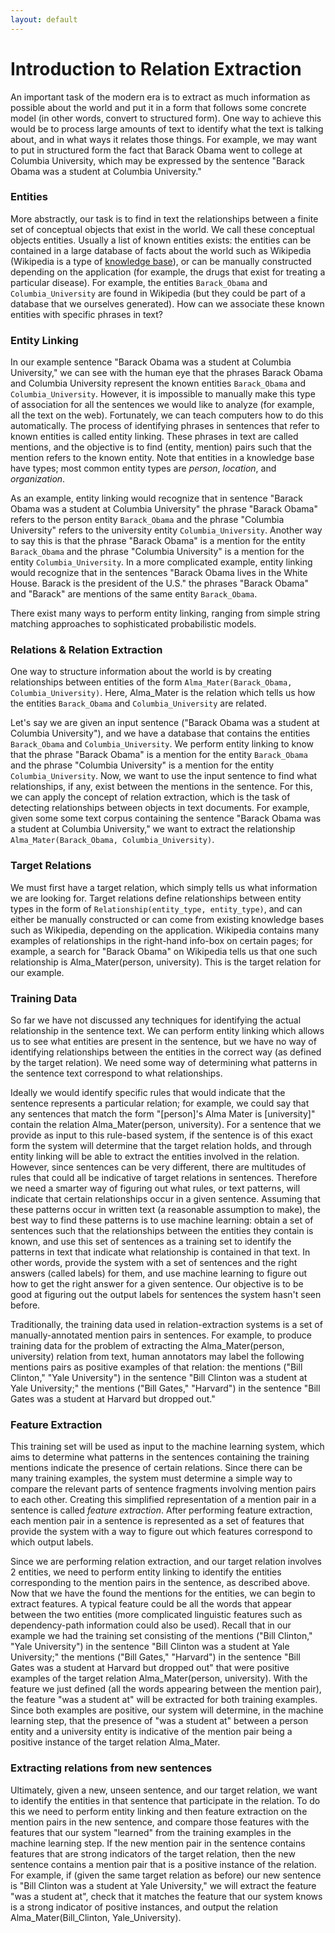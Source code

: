 ```yaml
---
layout: default
---
```


# Introduction to Relation Extraction

An important task of the modern era is to extract as much information as possible about the world and put it in a form that follows some concrete model (in other words, convert to structured form). One way to achieve this would be to process large amounts of text to identify what the text is talking about, and in what ways it relates those things. For example, we may want to put in structured form the fact that Barack Obama went to college at Columbia University, which may be expressed by the sentence "Barack Obama was a student at Columbia University."

### Entities

More abstractly, our task is to find in text the relationships between a finite set of conceptual objects that exist in the world. We call these conceptual objects entities. Usually a list of known entities exists: the entities can be contained in a large database of facts about the world such as Wikipedia (Wikipedia is a type of [knowledge base](http://en.wikipedia.org/wiki/Knowledge_base)), or can be manually constructed depending on the application (for example, the drugs that exist for treating a particular disease). For example, the entities `Barack_Obama` and `Columbia_University` are found in Wikipedia (but they could be part of a database that we ourselves generated). How can we associate these known entities with specific phrases in text?

### Entity Linking

In our example sentence "Barack Obama was a student at Columbia University," we can see with the human eye that the phrases Barack Obama and Columbia University represent the known entities `Barack_Obama` and `Columbia_University`. However, it is impossible to manually make this type of association for all the sentences we would like to analyze (for example, all the text on the web). Fortunately, we can teach computers how to do this automatically. The process of identifying phrases in sentences that refer to known entities is called entity linking. These phrases in text are called mentions, and the objective is to find (entity, mention) pairs such that the mention refers to the known entity. Note that entities in a knowledge base have types; most common entity types are *person*, *location*, and *organization*. 

As an example, entity linking would recognize that in sentence "Barack Obama was a student at Columbia University" the phrase "Barack Obama" refers to the person entity `Barack_Obama` and the phrase "Columbia University" refers to the university entity `Columbia_University`. Another way to say this is that the phrase "Barack Obama" is a mention for the entity `Barack_Obama` and the phrase "Columbia University" is a mention for the entity `Columbia_University`. In a more complicated example, entity linking would recognize that in the sentences "Barack Obama lives in the White House. Barack is the president of the U.S." the phrases "Barack Obama" and "Barack" are mentions of the same entity `Barack_Obama`.

There exist many ways to perform entity linking, ranging from simple string matching approaches to sophisticated probabilistic models.

### Relations & Relation Extraction

One way to structure information about the world is by creating relationships between entities of the form `Alma_Mater(Barack_Obama, Columbia_University)`. Here, Alma_Mater is the relation which tells us how the entities `Barack_Obama` and `Columbia_University` are related.

Let's say we are given an input sentence ("Barack Obama was a student at Columbia University"), and we have a database that contains the entities `Barack_Obama` and `Columbia_University`. We perform entity linking to know that the phrase "Barack Obama" is a mention for the entity `Barack_Obama` and the phrase "Columbia University" is a mention for the entity `Columbia_University`. Now, we want to use the input sentence to find what relationships, if any, exist between the mentions in the sentence. For this, we can apply the concept of relation extraction, which is the task of detecting relationships between objects in text documents. For example, given some some text corpus containing the sentence "Barack Obama was a student at Columbia University," we want to extract the relationship `Alma_Mater(Barack_Obama, Columbia_University)`. 

### Target Relations

We must first have a target relation, which simply tells us what information we are looking for. Target relations define relationships between entity types in the form of `Relationship(entity_type, entity_type)`, and can either be manually constructed or can come from existing knowledge bases such as Wikipedia, depending on the application. Wikipedia contains many examples of relationships in the right-hand info-box on certain pages; for example, a search for "Barack Obama" on Wikipedia tells us that one such relationship is Alma_Mater(person, university). This is the target relation for our example. 

### Training Data

So far we have not discussed any techniques for identifying the actual relationship in the sentence text. We can perform entity linking which allows us to see what entities are present in the sentence, but we have no way of identifying relationships between the entities in the correct way (as defined by the target relation). We need some way of determining what patterns in the sentence text correspond to what relationships. 

Ideally we would identify specific rules that would indicate that the sentence represents a particular relation; for example, we could say that any sentences that match the form "[person]'s Alma Mater is [university]" contain the relation Alma_Mater(person, university). For a sentence that we provide as input to this rule-based system, if the sentence is of this exact form the system will determine that the target relation holds, and through entity linking will be able to extract the entities involved in the relation. However, since sentences can be very different, there are multitudes of rules that could all be indicative of target relations in sentences. Therefore we need a smarter way of figuring out what rules, or text patterns, will indicate that certain relationships occur in a given sentence. Assuming that these patterns occur in written text (a reasonable assumption to make), the best way to find these patterns is to use machine learning: obtain a set of sentences such that the relationships between the entities they contain is known, and use this set of sentences as a training set to identify the patterns in text that indicate what relationship is contained in that text. In other words, provide the system with a set of sentences and the right answers (called labels) for them, and use machine learning to figure out how to get the right answer for a given sentence. Our objective is to be good at figuring out the output labels for sentences the system hasn't seen before.

Traditionally, the training data used in relation-extraction systems is a set of manually-annotated mention pairs in sentences. For example, to produce training data for the problem of extracting the Alma_Mater(person, university) relation from text, human annotators may label the following mentions pairs as positive examples of that relation: the mentions ("Bill Clinton," "Yale University") in the sentence "Bill Clinton was a student at Yale University;" the mentions ("Bill Gates," "Harvard") in the sentence "Bill Gates was a student at Harvard but dropped out."

### Feature Extraction

This training set will be used as input to the machine learning system, which aims to determine what patterns in the sentences containing the training mentions indicate the presence of certain relations. Since there can be many training examples, the system must determine a simple way to compare the relevant parts of sentence fragments involving mention pairs to each other. Creating this simplified representation of a mention pair in a sentence is called *feature extraction*. After performing feature extraction, each mention pair in a sentence is represented as a set of features that provide the system with a way to figure out which features correspond to which output labels.

Since we are performing relation extraction, and our target relation involves 2 entities, we need to perform entity linking to identify the entities corresponding to the mention pairs in the sentence, as described above. Now that we have the found the mentions for the entities, we can begin to extract features. A typical feature could be all the words that appear between the two entities (more complicated linguistic features such as dependency-path information could also be used). Recall that in our example we had the training set consisting of the mentions ("Bill Clinton," "Yale University") in the sentence "Bill Clinton was a student at Yale University;" the mentions ("Bill Gates," "Harvard") in the sentence "Bill Gates was a student at Harvard but dropped out" that were positive examples of the target relation Alma_Mater(person, university). With the feature we just defined (all the words appearing between the mention pair), the feature "was a student at" will be extracted for both training examples. Since both examples are positive, our system will determine, in the machine learning step, that the presence of "was a student at" between a person entity and a university entity is indicative of the mention pair being a positive instance of the target relation Alma_Mater.

### Extracting relations from new sentences

Ultimately, given a new, unseen sentence, and our target relation, we want to identify the entities in that sentence that participate in the relation. To do this we need to perform entity linking and then feature extraction on the mention pairs in the new sentence, and compare those features with the features that our system "learned" from the training examples in the machine learning step. If the new mention pair in the sentence contains features that are strong indicators of the target relation, then the new sentence contains a mention pair that is a positive instance of the relation. For example, if (given the same target relation as before) our new sentence is "Bill Clinton was a student at Yale University," we will extract the feature "was a student at", check that it matches the feature that our system knows is a strong indicator of positive instances, and output the relation Alma_Mater(Bill_Clinton, Yale_University).